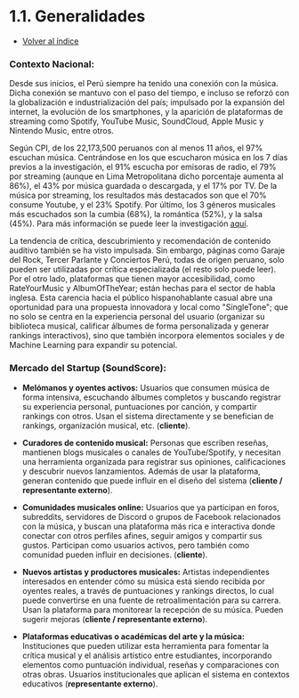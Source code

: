 # 1.1. Generalidades
- [Volver al índice](/1/1.md)

### Contexto Nacional:

Desde sus inicios, el Perú siempre ha tenido una conexión con la música. Dicha conexión se mantuvo con el paso del tiempo, e incluso se reforzó con la globalización e industrialización del país; impulsado por la expansión del internet, la evolución de los smartphones, y la aparición de plataformas de streaming como Spotify, YouTube Music, SoundCloud, Apple Music y Nintendo Music, entre otros.

Según CPI, de los 22,173,500 peruanos con al menos 11 años, el 97% escuchan música. Centrándose en los que escucharon música en los 7 días previos a la investigación, el 91% escucha por emisoras de radio, el 79% por streaming (aunque en Lima Metropolitana dicho porcentaje aumenta al 86%), el 43% por música guardada o descargada, y el 17% por TV. De la música por streaming, los resultados más destacados son que el 70% consume Youtube, y el 23% Spotify. Por último, los 3 géneros musicales más escuchados son la cumbia (68%), la romántica (52%), y la salsa (45%). Para más información se puede leer la investigación [aquí](https://cpi.pe/images/upload/paginaweb/archivo/26/CPI%20-%20Market%20Report%20-%20Generos%20Musicales%20004-2024%20(1).pdf).

La tendencia de crítica, descubrimiento y recomendación de contenido auditivo también se ha visto impulsada. Sin embargo, páginas como Garaje del Rock, Tercer Parlante y Conciertos Perú, todas de origen peruano, solo pueden ser utilizadas por crítica especializada (el resto solo puede leer). Por el otro lado, plataformas que tienen mayor accesibilidad, como RateYourMusic y AlbumOfTheYear; están hechas para el sector de habla inglesa. Esta carencia hacia el público hispanohablante casual abre una oportunidad para una propuesta innovadora y local como "SingleTone"; que no solo se centra en la experiencia personal del usuario (organizar su biblioteca musical, calificar álbumes de forma personalizada y generar rankings interactivos), sino que también incorpora elementos sociales y de Machine Learning para expandir su potencial.

### Mercado del Startup (SoundScore):
- **Melómanos y oyentes activos:** Usuarios que consumen música de forma intensiva, escuchando álbumes completos y buscando registrar su experiencia personal, puntuaciones por canción, y compartir rankings con otros. Usan el sistema directamente y se benefician de rankings, organización musical, etc.
(**cliente**).
- **Curadores de contenido musical:** Personas que escriben reseñas, mantienen blogs musicales o canales de YouTube/Spotify, y necesitan una herramienta organizada para registrar sus opiniones, calificaciones y descubrir nuevos lanzamientos. Además de usar la plataforma, generan contenido que puede influir en el diseño del sistema (**cliente / representante externo**).

- **Comunidades musicales online:** Usuarios que ya participan en foros, subreddits, servidores de Discord o grupos de Facebook relacionados con la música, y buscan una plataforma más rica e interactiva donde conectar con otros perfiles afines, seguir amigos y compartir sus gustos. Participan como usuarios activos, pero también como comunidad pueden influir en decisiones.
(**cliente**).
- **Nuevos artistas y productores musicales:** Artistas independientes interesados en entender cómo su música está siendo recibida por oyentes reales, a través de puntuaciones y rankings directos, lo cual puede convertirse en una fuente de retroalimentación para su carrera. Usan la plataforma para monitorear la recepción de su música. Pueden sugerir mejoras (**cliente / representante externo**).

- **Plataformas educativas o académicas del arte y la música:** Instituciones que pueden utilizar esta herramienta para fomentar la crítica musical y el análisis artístico entre estudiantes, incorporando elementos como puntuación individual, reseñas y comparaciones con otras obras. Usuarios institucionales que aplican el sistema en contextos educativos (**representante externo**).